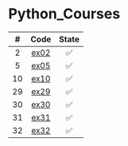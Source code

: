 # Python_Courses

| # | Code  | State |
|:-:|:-:|:-:|
|2|[ex02](https://github.com/lfteixeira996/Python_Courses/blob/main/Udemy/Secao_07/P1/ex02.py)|:white_check_mark:|
|5|[ex05](https://github.com/lfteixeira996/Python_Courses/blob/main/Udemy/Secao_07/P1/ex05.py)|:white_check_mark:|
|10|[ex10](https://github.com/lfteixeira996/Python_Courses/blob/main/Udemy/Secao_07/P1/ex10.py)|:white_check_mark:|
|29|[ex29](https://github.com/lfteixeira996/Python_Courses/blob/main/Udemy/Secao_07/P1/ex29.py)|:white_check_mark:|
|30|[ex30](https://github.com/lfteixeira996/Python_Courses/blob/main/Udemy/Secao_07/P1/ex30.py)|:white_check_mark:|
|31|[ex31](https://github.com/lfteixeira996/Python_Courses/blob/main/Udemy/Secao_07/P1/ex31.py)|:white_check_mark:|
|32|[ex32](https://github.com/lfteixeira996/Python_Courses/blob/main/Udemy/Secao_07/P1/ex32.py)|:white_check_mark:|





